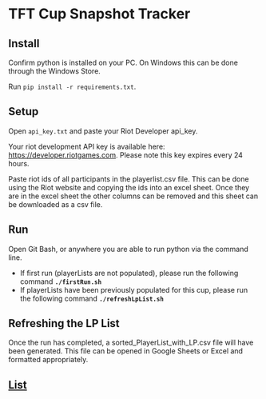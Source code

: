 # TFT Cup Snapshot Tracker


## Install

Confirm python is installed on your PC. On Windows this can be done through the Windows Store.

Run `pip install -r requirements.txt`.

## Setup

Open `api_key.txt` and paste your Riot Developer api_key.

Your riot development API key is available here: https://developer.riotgames.com. Please note this key expires every 24 hours.

Paste riot ids of all participants in the playerlist.csv file. This can be done using the Riot website and copying the ids into an excel sheet. Once they are in the excel sheet the other columns can be removed and this sheet can be downloaded as a csv file.

## Run

Open Git Bash, or anywhere you are able to run python via the command line.

- If first run (playerLists are not populated), please run the following command **`./firstRun.sh`**
- If playerLists have been previously populated for this cup, please run the following command **`./refreshLpList.sh`**

## Refreshing the LP List

Once the run has completed, a sorted_PlayerList_with_LP.csv file will have been generated. This file can be opened in Google Sheets or Excel and formatted appropriately.

## [List](https://docs.google.com/spreadsheets/d/15nwPtxPJyQ5FGmh0Epsk_PLvpfbaZ2ypoExZahVdL7w/edit?usp=sharing)



